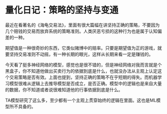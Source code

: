 # 量化日记：策略的坚持与变通

最近在看著名的《海龟交易法》，里面有很大篇幅在讲坚持正确的策略，不要因为几个赔钱的交易而放弃系统的策略准则。人类厌恶亏损的这种行为也是属于认知偏差的一种。

期望值是一种很奇妙的东西，它类似赌博中的赔率。只要是期望值为正的游戏，就要坚持交易准则不动摇，有一种长期的眼光，这样从长期来看一定是赚钱的。

今天看了挺多神经网络的模型，感觉也是很不错的，但是神经网络对我而言就是个黑盒子，你不知道他做出买卖行为的依据到底是什么，也就没办法从主观上认定这个交易策略是否有效。上面也提到，坚持正确的策略不在乎短期的得失。而机器学习模型很难从逻辑上去推导模型是否成立，是否正确。模型中的逻辑也是来自大量的数据，你不知道或者说很难知道他的行事依据到底是什么。

TA模型研究了这么多，至少都有一个主观上贯穿始终的逻辑在里面。这也是ML模型所不具备的。
